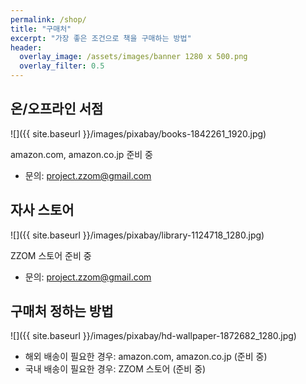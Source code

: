 ```yaml
---
permalink: /shop/
title: "구매처"
excerpt: "가장 좋은 조건으로 책을 구매하는 방법"
header:
  overlay_image: /assets/images/banner 1280 x 500.png
  overlay_filter: 0.5
---
```



## 온/오프라인 서점

![]({{ site.baseurl }}/images/pixabay/books-1842261_1920.jpg)

amazon.com, amazon.co.jp 준비 중

* 문의: project.zzom@gmail.com

## 자사 스토어

![]({{ site.baseurl }}/images/pixabay/library-1124718_1280.jpg)

ZZOM 스토어 준비 중

* 문의: project.zzom@gmail.com

## 구매처 정하는 방법

![]({{ site.baseurl }}/images/pixabay/hd-wallpaper-1872682_1280.jpg)

* 해외 배송이 필요한 경우: amazon.com, amazon.co.jp (준비 중)
* 국내 배송이 필요한 경우: ZZOM 스토어 (준비 중)

